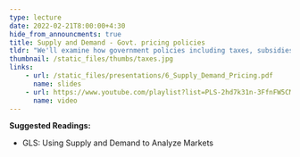 ```yaml
---
type: lecture
date: 2022-02-21T8:00:00+4:30
hide_from_announcments: true
title: Supply and Demand - Govt. pricing policies 
tldr: "We'll examine how government policies including taxes, subsidies and price controls impact economic welfare and market outcomes "
thumbnail: /static_files/thumbs/taxes.jpg
links: 
    - url: /static_files/presentations/6_Supply_Demand_Pricing.pdf
      name: slides
    - url: https://www.youtube.com/playlist?list=PLS-2hd7k31n-3FfnFW5CMUHuwxSfcRekq
      name: video
---
```

**Suggested Readings:**
- GLS: Using Supply and Demand to Analyze Markets

